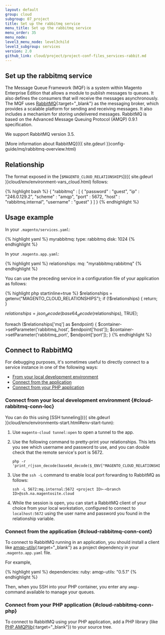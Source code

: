 ```yaml
---
layout: default
group: cloud
subgroup: 07_project
title: Set up the rabbitmq service
menu_title: Set up the rabbitmq service
menu_order: 35
menu_node: 
level3_menu_node: level3child
level3_subgroup: services
version: 2.0
github_link: cloud/project/project-conf-files_services-rabbit.md
---
```


## Set up the rabbitmq service
The Message Queue Framework (MQF) is a system within Magento Enterprise Edition that allows a module to publish messages to queues. It also defines the consumers that will receive the messages asynchronously. The MQF uses [RabbitMQ](http://www.rabbitmq.com){:target="_blank"} as the messaging broker, which provides a scalable platform for sending and receiving messages. It also includes a mechanism for storing undelivered messages. RabbitMQ is based on the Advanced Message Queuing Protocol (AMQP) 0.9.1 specification. 

We support RabbitMQ version 3.5.

[More information about RabbitMQ]({{ site.gdeurl }}config-guide/mq/rabbitmq-overview.html)

## Relationship
The format exposed in the [`$MAGENTO_CLOUD_RELATIONSHIPS`]({{ site.gdeurl }}cloud/env/environment-vars_cloud.html) follows:

{% highlight bash %}
{
   "rabbitmq" : [
      {
         "password" : "guest",
         "ip" : "246.0.129.2",
         "scheme" : "amqp",
         "port" : 5672,
         "host" : "rabbitmq.internal",
         "username" : "guest"
      }
   ]
}
{% endhighlight %}

## Usage example
In your `.magento/services.yaml`:

{% highlight yaml %}
myrabbitmq:
    type: rabbitmq
    disk: 1024
{% endhighlight %}

In your `.magento.app.yaml`:

{% highlight yaml %}
relationships:
    mq: "myrabbitmq:rabbitmq"
{% endhighlight %}

You can use the preceding service in a configuration file of your application as follows:

{% highlight php startinline=true %}
$relationships = getenv("MAGENTO_CLOUD_RELATIONSHIPS");
if (!$relationships) {
  return;
}

$relationships = json_decode(base64_decode($relationships), TRUE);

foreach ($relationships['mq'] as $endpoint) {
  $container->setParameter('rabbitmq_host', $endpoint['host']);
  $container->setParameter('rabbitmq_port', $endpoint['port']);
}
{% endhighlight %}

## Connect to RabbitMQ
For debugging purposes, it's sometimes useful to directly connect to
a service instance in one of the following ways:

*   [From your local development environment](#cloud-rabbitmq-conn-loc)
*   [Connect from the application](#cloud-rabbitmq-conn-cont)
*   [Connect from your PHP application](#cloud-rabbitmq-conn-php)

### Connect from your local development environment {#cloud-rabbitmq-conn-loc}
You can do this using [SSH tunneling]({{ site.gdeurl }}cloud/env/environments-start.html#env-start-tunn):

1.  Use `magento-cloud tunnel:open` to open a tunnel to the app.
2.  Use the following command to pretty-print your
relationships. This lets you see which username and password to use, and you
can double check that the remote service's port is 5672.

        php -r 'print_r(json_decode(base64_decode($_ENV["MAGENTO_CLOUD_RELATIONSHIPS"])));'
3.  Use the `ssh -L` command to enable local port forwarding to RabbitMQ as follows:

        ssh -L 5672:mq.internal:5672 <project ID>-<branch ID>@ssh.na.magentosite.cloud
4.  While the session is open, you can start a RabbitMQ client of your
choice from your local workstation, configured to connect to `localhost:5672`
using the user name and password you found in the relationship variable.

### Connect from the application {#cloud-rabbitmq-conn-cont}
To connect to RabbitMQ running in an application, you should install a client like [amqp-utils](https://github.com/dougbarth/amqp-utils){:target="_blank"} as a project dependency in your `.magento.app.yaml` file.

For example,

{% highlight yaml %}
dependencies:
  ruby:
    amqp-utils: "0.5.1"
{% endhighlight %}

Then, when you SSH into your PHP container, you enter any `amqp-`
command available to manage your queues.

### Connect from your PHP application {#cloud-rabbitmq-conn-php}
To connect to RabbitMQ using your PHP application, add a PHP library (like
[PHP AMQPlib](https://github.com/videlalvaro/php-amqplib){:target="_blank"}) to your source tree.
